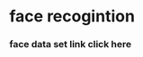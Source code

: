 
<h1>face recogintion</h1>
<h3>face data set link <a href"https://www.face-rec.org/databases">click here </a>  </h3>
